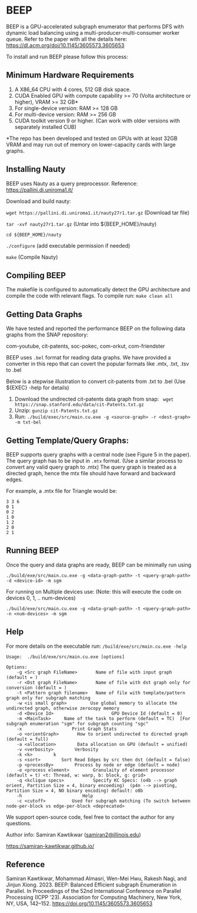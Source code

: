 # BEEP
BEEP is a GPU-accelerated subgraph enumerator that performs DFS with dynamic load balancing using a multi-producer-multi-consumer worker queue.
Refer to the paper with all the details here: https://dl.acm.org/doi/10.1145/3605573.3605653

To install and run BEEP please follow this process:

## Minimum Hardware Requirements
1. A X86_64 CPU with 4 cores, 512 GB disk space.
2. CUDA Enabled GPU with compute capability >= 70 (Volta architecture or higher), VRAM >= 32 GB*
3. For single-device version: RAM >= 128 GB
4. For multi-device version: RAM >= 256 GB
5. CUDA toolkit version 9 or higher. (Can work with older versions with separately installed CUB)

*The repo has been developed and tested on GPUs with at least 32GB VRAM and may run out of memory on lower-capacity cards with large graphs.


## Installing Nauty
BEEP uses Nauty as a query preprocessor. Reference: https://pallini.di.uniroma1.it/

Download and build nauty:

```wget https://pallini.di.uniroma1.it/nauty27r1.tar.gz``` (Download tar file)

```tar -xvf nauty27r1.tar.gz``` (Untar into ${BEEP_HOME}/nauty)

```cd ${BEEP_HOME}/nauty```

```./configure```     (add executable permission if needed) 

```make``` (Compile Nauty)

## Compiling BEEP
The makefile is configured to automatically detect the GPU architecture and compile the code with relevant flags.
To compile run: ```make clean all```


## Getting Data Graphs
We have tested and reported the performance BEEP on the following data graphs from the SNAP repository:

com-youtube, cit-patents, soc-pokec, com-orkut, com-friendster

BEEP uses ```.bel``` format for reading data graphs.
We have provided a converter in this repo that can covert the popular formats like .mtx, .txt, .tsv to .bel

Below is a stepwise illustration to convert cit-patents from .txt to .bel (Use ${EXEC} -help for details)
1. Download the undirected cit-patents data graph from snap: ``` wget https://snap.stanford.edu/data/cit-Patents.txt.gz```
2. Unzip: ```gunzip cit-Patents.txt.gz```
3. Run: ```./build/exec/src/main.cu.exe -g <source-graph> -r <dest-graph> -m txt-bel```

## Getting Template/Query Graphs:
BEEP supports query graphs with a central node (see Figure 5 in the paper).
The query graph has to be input in ```.mtx``` format. (Use a similar process to convert any valid query graph to .mtx)
The query graph is treated as a directed graph, hence the mtx file should have forward and backward edges.

For example, a .mtx file for Triangle would be:
```
3 3 6
0 1
0 2
1 0
1 2
2 0
2 1
```

## Running BEEP
Once the query and data graphs are ready, BEEP can be minimally run using

```./build/exe/src/main.cu.exe -g <data-graph-path> -t <query-graph-path> -d <device-id> -m sgm ```

For running on Multiple devices use: (Note: this will execute the code on devices 0, 1, .. num-devices)

```./build/exe/src/main.cu.exe -g <data-graph-path> -t <query-graph-path> -n <num-devices> -m sgm ```

## Help
For more details on the executable run:
```/build/exe/src/main.cu.exe -help```

```
Usage:  ./build/exe/src/main.cu.exe [options]

Options:
    -g <Src graph FileName>       Name of file with input graph (default = )
    -r <Dst graph FileName>       Name of file with dst graph only for conversion (default = )
    -t <Pattern graph filename>   Name of file with template/pattern graph only for subgraph matching
    -w <is small graph>         Use global memory to allocate the undirected graph, otherwise zerocopy memory
    -d <Device Id>                      GPU Device Id (default = 0)
    -m <MainTask>     Name of the task to perform (default = TC)  [For subgraph enumeration "sgm" for subgraph counting "sgc"
    -x                   Print Graph Stats         
    -o <orientGraph>       How to orient undirected to directed graph (default = full)
    -a <allocation>        Data allocation on GPU (default = unified)
    -v <verbosity>        Verbosity
    -k <k>        k
    -s <sort>        Sort Read Edges by src then dst (default = false)
    -p <processBy>        Process by node or edge (default = node)
    -e <process element>         Granulaity of element processor (default = t) <t: Thread, w: warp, b: block, g: grid>
    -q <kclique specs>           Specify KC Specs: (o4b --> graph orient, Partition Size = 4, binary encoeding)  (p4n --> pivoting, Partition Size = 4, NO binary encoding) default: o8b
    -h                       Help
    -c <cutoff>          Used for subgraph matching (To switch between node-per-block vs edge-per-block <deprecated>
```

We support open-source code, feel free to contact the author for any questions.

Author info: Samiran Kawtikwar (samiran2@illinois.edu)

https://samiran-kawtikwar.github.io/

## Reference
Samiran Kawtikwar, Mohammad Almasri, Wen-Mei Hwu, Rakesh Nagi, and Jinjun Xiong. 2023. BEEP: Balanced Efficient subgraph Enumeration in Parallel. In Proceedings of the 52nd International Conference on Parallel Processing (ICPP '23). Association for Computing Machinery, New York, NY, USA, 142–152. https://doi.org/10.1145/3605573.3605653

